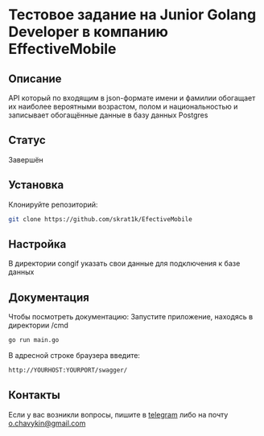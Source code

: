 # Тестовое задание на Junior Golang Developer в компанию EffectiveMobile

## Описание
API который по входящим в json-формате имени и фамилии обогащает их наиболее вероятными возрастом, полом и национальностью и записывает обогащённые данные в базу данных Postgres

## Статус
Завершён

## Установка
Клонируйте репозиторий:
```bash
git clone https://github.com/skrat1k/EfectiveMobile
```
## Настройка

В директории congif указать свои данные для подключения к базе данных

## Документация

Чтобы посмотреть документацию:
Запустите приложение, находясь в директории /cmd
```bash
go run main.go
```
В адресной строке браузера введите:
```bash
http://YOURHOST:YOURPORT/swagger/
```
## Контакты

Если у вас возникли вопросы, пишите в [telegram](https://t.me/skrat1k) либо на почту [o.chavykin@gmail.com](mailto:o.chavykin@gmail.com)
